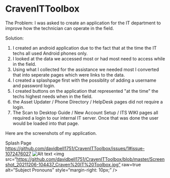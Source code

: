 # CravenITToolbox

The Problem:
I was asked to create an application for the IT department to improve how the technician can operate in the field.  

Solution:
1. I created an android application due to the fact that at the time the IT techs all used Android phones only.  
2. I looked at the data we accessed most or had most need to access while in the field.  
3. Using what I collected for the assistance we needed most I converted that into seperate pages which were links to the data.
4. I created a splashpage first with the possiblity of adding a username and password login.
5. I created buttons on the application that represented "at the time" the techs highest needs when in the field.
6. the Asset Updater / Phone Directory / HelpDesk pages did not require a login.
7. The Scan to Desktop Guide / New Account Setup / ITS WIKI pages all required a login to our internal IT server.  Once that was done the user would be loaded into that page.

Here are the screenshots of my application.

Splash Page
https://github.com/davidbell1751/CravenITToolbox/issues/1#issue-1072476027
![Alt text](https://github.com/davidbell1751/CravenITToolbox/issues/1#issue-1072476027?raw=true "Splash Page")
<img
src=“https://github.com/davidbell1751/CravenITToolbox/blob/master/Screenshot_20211206-104437_Craven%20IT%20Toolbox.jpg”
raw=true
alt=“Subject Pronouns”
style=“margin-right: 10px;”
/>

